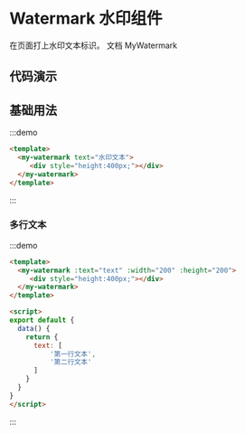 # Watermark 水印组件

在页面打上水印文本标识。 文档 <api-link href="components/my-watermark">MyWatermark</api-link>

## 代码演示

## 基础用法

:::demo
```html
<template>
  <my-watermark text="水印文本">
     <div style="height:400px;"></div>
  </my-watermark>
</template>
```
:::

### 多行文本

:::demo
```html
<template>
  <my-watermark :text="text" :width="200" :height="200">
     <div style="height:400px;"></div>
  </my-watermark>
</template>

<script>
export default {
  data() {
    return {
      text: [
          '第一行文本',
          '第二行文本'
      ]
    }
  }
}
</script>

```
:::


